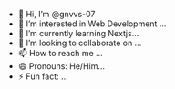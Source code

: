 - 👋 Hi, I’m @gnvvs-07
- 👀 I’m interested in Web Development ...
- 🌱 I’m currently learning Nextjs...
- 💞️ I’m looking to collaborate on ...
- 📫 How to reach me ...
- 😄 Pronouns: He/Him...
- ⚡ Fun fact: ...

<!---
gnvvs-07/gnvvs-07 is a ✨ special ✨ repository because its `README.md` (this file) appears on your GitHub profile.
You can click the Preview link to take a look at your changes.
--->
